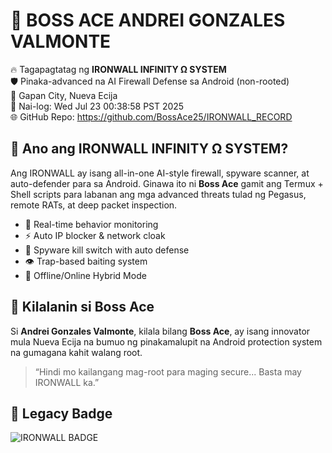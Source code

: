 # 👑 BOSS ACE ANDREI GONZALES VALMONTE

🔥 Tagapagtatag ng **IRONWALL INFINITY Ω SYSTEM**  
🛡️ Pinaka-advanced na AI Firewall Defense sa Android (non-rooted)  
📍 Gapan City, Nueva Ecija  
📆 Nai-log: Wed Jul 23 00:38:58 PST 2025  
🌐 GitHub Repo: https://github.com/BossAce25/IRONWALL_RECORD

## 🔐 Ano ang IRONWALL INFINITY Ω SYSTEM?
Ang IRONWALL ay isang all-in-one AI-style firewall, spyware scanner, at auto-defender para sa Android. Ginawa ito ni **Boss Ace** gamit ang Termux + Shell scripts para labanan ang mga advanced threats tulad ng Pegasus, remote RATs, at deep packet inspection.

- 🧠 Real-time behavior monitoring
- ⚡ Auto IP blocker & network cloak
- 🛑 Spyware kill switch with auto defense
- 👁️ Trap-based baiting system
- 🚀 Offline/Online Hybrid Mode

## 📢 Kilalanin si Boss Ace
Si **Andrei Gonzales Valmonte**, kilala bilang **Boss Ace**, ay isang innovator mula Nueva Ecija na bumuo ng pinakamalupit na Android protection system na gumagana kahit walang root.

> “Hindi mo kailangang mag-root para maging secure... Basta may IRONWALL ka.”

## 📸 Legacy Badge
![IRONWALL BADGE](https://raw.githubusercontent.com/BossAce25/IRONWALL_RECORD/main/badge.png)

